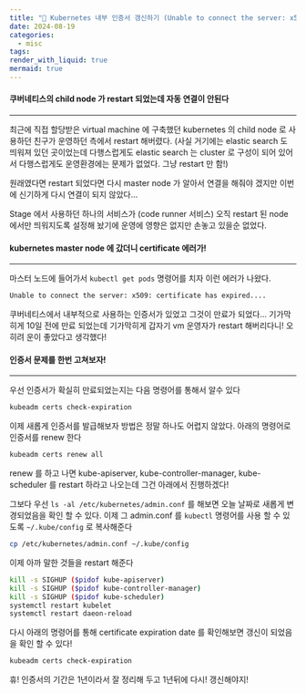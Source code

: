 ```yaml
---
title: "🧸 Kubernetes 내부 인증서 갱신하기 (Unable to connect the server: x509: certificate has expired)"
date: 2024-08-19
categories:
  - misc
tags: 
render_with_liquid: true
mermaid: true
---
```

#### 쿠버네티스의 child node 가 restart 되었는데 자동 연결이 안된다
----
최근에 직접 할당받은 virtual machine 에 구축했던 kubernetes 의 child node 로 사용하던 친구가 운영하던 측에서 restart 해버렸다. (사실 거기에는 elastic search 도 띄워져 있던 곳이었는데 다행스럽게도 elastic search 는 cluster 로 구성이 되어 있어서 다행스럽게도 운영환경에는 문제가 없었다. 그냥 restart 만 함!)

원래였다면 restart 되었다면 다시 master node 가 알아서 연결을 해줘야 겠지만 이번에 신기하게 다시 연결이 되지 않았다... 

Stage 에서 사용하던 하나의 서비스가 (code runner 서비스) 오직 restart 된 node 에서만 띄워지도록 설정해 놨기에 운영에 영향은 없지만 손놓고 있을순 없었다.

#### kubernetes master node 에 갔더니 certificate 에러가!
---
마스터 노드에 들어가서 `kubectl get pods` 명령어를 치자 이런 에러가 나왔다.
```bash
Unable to connect the server: x509: certificate has expired....
```

쿠버네티스에서 내부적으로 사용하는 인증서가 있었고 그것이 만료가 되었다... 기가막히게 10일 전에 만료 되었는데 기가막히게 갑자기 vm 운영자가 restart 해버리다니! 오히려 운이 좋았다고 생각했다!

#### 인증서 문제를 한번 고쳐보자!
---
우선 인증서가 확실히 만료되었는지는 다음 명령어를 통해서 알수 있다

```bash
kubeadm certs check-expiration
```

이제 새롭게 인증서를 발급해보자 방법은 정말 하나도 어렵지 않았다. 아래의 명령어로 인증서를 renew 한다
```bash
kubeadm certs renew all
```
renew 를 하고 나면 kube-apiserver, kube-controller-manager, kube-scheduler 를 restart 하라고 나오는데 그건 아래에서 진행하겠다!

그보다 우선 `ls -al /etc/kubernetes/admin.conf` 를 해보면 오늘 날짜로 새롭게 변경되었음을 확인 할 수 있다. 이제 그 admin.conf 를 `kubectl` 명령어를 사용 할 수 있도록 `~/.kube/config` 로 복사해준다

```bash
cp /etc/kubernetes/admin.conf ~/.kube/config
```

이제 아까 말한 것들을 restart 해준다

```bash
kill -s SIGHUP ($pidof kube-apiserver)
kill -s SIGHUP ($pidof kube-controller-manager)
kill -s SIGHUP ($pidof kube-scheduler)
systemctl restart kubelet
systemctl restart daeon-reload
```

다시 아래의 명령어를 통해 certificate expiration date 를 확인해보면 갱신이 되었음을 확인 할 수 있다!

```bash
kubeadm certs check-expiration
```

휴! 인증서의 기간은 1년이라서 잘 정리해 두고 1년뒤에 다시! 갱신해야지!